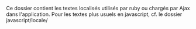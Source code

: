 Ce dossier contient les textes localisés utilisés par ruby ou chargés par Ajax dans l'application.
Pour les textes plus usuels en javascript, cf. le dossier javascript/locale/